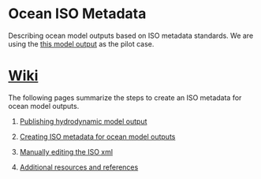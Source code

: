 # Ocean ISO Metadata
Describing ocean model outputs  based on ISO metadata standards. We are using the [this model output](http://geoport-dev.whoi.edu/thredds/sand/usgs/Projects/BBLEH/run071tRX/catalog.html?dataset=sand/usgs/Projects/BBLEH/run071tRX/00_dir_roms.ncml) as the pilot case.


[Wiki](https://github.com/zdefne-usgs/ocean-iso-metadata/wiki/ISO-metadata-for-ocean-model-outputs)
===
The following pages summarize the steps to create an ISO metadata for ocean model outputs.

1. [Publishing hydrodynamic model output](https://github.com/zdefne-usgs/ocean-iso-metadata/wiki/1.-Publishing-hydrodynamic-model-output)

2. [Creating ISO metadata for ocean model outputs](https://github.com/zdefne-usgs/ocean-iso-metadata/wiki/ISO-metadata-for-ocean-model-outputs)

2. [Manually editing the ISO xml](https://github.com/zdefne-usgs/ocean-iso-metadata/wiki/3-edits-to-ISO-xml)

3. [Additional resources and references](https://github.com/zdefne-usgs/ocean-iso-metadata/wiki/Resources)

